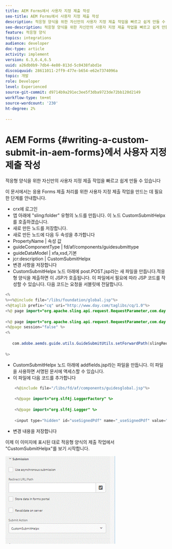 ```yaml
---
title: AEM Forms에서 사용자 지정 제출 작성
seo-title: AEM Forms에서 사용자 지정 제출 작성
description: 적응형 양식을 위한 자신만의 사용자 지정 제출 작업을 빠르고 쉽게 만들 수 있습니다
seo-description: 적응형 양식을 위한 자신만의 사용자 지정 제출 작업을 빠르고 쉽게 만들 수 있습니다
feature: 적응형 양식
topics: integrations
audience: developer
doc-type: article
activity: implement
version: 6.3,6.4,6.5
uuid: a26db0b9-7db4-4e80-813d-5c0438fabd1e
discoiquuid: 28611011-2ff9-477e-b654-e62e7374096a
topic: 개발
role: Developer
level: Experienced
source-git-commit: d9714b9a291ec3ee5f3dba9723de72bb120d2149
workflow-type: tm+mt
source-wordcount: '230'
ht-degree: 2%

---
```



# AEM Forms {#writing-a-custom-submit-in-aem-forms}에서 사용자 지정 제출 작성

적응형 양식을 위한 자신만의 사용자 지정 제출 작업을 빠르고 쉽게 만들 수 있습니다

이 문서에서는 응용 Forms 제출 처리를 위한 사용자 지정 제출 작업을 만드는 데 필요한 단계를 안내합니다.

* crx에 로그인
* 앱 아래에 &quot;sling:folder&quot; 유형의 노드를 만듭니다. 이 노드 CustomSubmitHelpx를 호출하겠습니다.
* 새로 만든 노드를 저장합니다.
* 새로 만든 노드에 다음 두 속성을 추가합니다
* PropertyName       | 속성 값
* guideComponentType | fd/af/components/guidesubmittype
* guideDataModel     | xfa,xsd,기본
* jcr:description   | CustomSubmitHelpx
* 변경 사항을 저장합니다
* CustomSubmitHelpx 노드 아래에 post.POST.jsp라는 새 파일을 만듭니다.적응형 양식을 제출하면 이 JSP가 호출됩니다. 이 파일에서 필요에 따라 JSP 코드를 작성할 수 있습니다. 다음 코드는 요청을 서블릿에 전달합니다.

```java
<%
%><%@include file="/libs/foundation/global.jsp"%>
<%@taglib prefix="cq" uri="http://www.day.com/taglibs/cq/1.0"%>
<%@ page import="org.apache.sling.api.request.RequestParameter,com.day.cq.wcm.api.WCMMode,com.adobe.forms.common.submitutils.CustomParameterRequest,com.adobe.aemds.guide.submitutils.*" %>

<%@ page import="org.apache.sling.api.request.RequestParameter,com.day.cq.wcm.api.WCMMode" %>
<%@page session="false" %>
<%

   com.adobe.aemds.guide.utils.GuideSubmitUtils.setForwardPath(slingRequest,"/bin/storeafsubmission",null,null);

%>
```

* CustomSubmitHelpx 노드 아래에 addfields.jsp라는 파일을 만듭니다. 이 파일을 사용하면 서명된 문서에 액세스할 수 있습니다.
* 이 파일에 다음 코드를 추가합니다

```java
    <%@include file="/libs/fd/af/components/guidesglobal.jsp"%>

    <%@page import="org.slf4j.LoggerFactory" %>

    <%@page import="org.slf4j.Logger" %>

    <input type="hidden" id="useSignedPdf" name="_useSignedPdf" value=""/>;
```

* 변경 내용을 저장합니다

이제 이 이미지에 표시된 대로 적응형 양식의 제출 작업에서 &quot;CustomSubmitHelpx&quot;를 보기 시작합니다.

![사용자 지정 제출이 있는 적응형 양식](assets/capture-2.gif)

